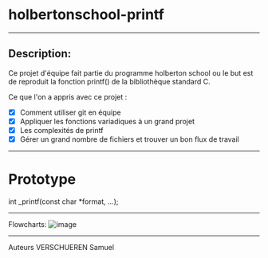 # holbertonschool-printf
-------
Description:
-------
Ce projet d'équipe fait partie du programme holberton school ou le but est de  reproduit la fonction printf() de la bibliothèque standard C.

Ce que l'on a appris avec ce projet :

- [x] Comment utiliser git en équipe
- [x] Appliquer les fonctions variadiques à un grand projet
- [x] Les complexités de printf
- [x] Gérer un grand nombre de fichiers et trouver un bon flux de travail

-----------------
# Prototype
int _printf(const char *format, ...);

-----------------

Flowcharts:
![image]([https://github.com/Ezio-33/holbertonschool-printf/assets/86527262/c84849fb-1648-48f9-adfc-dd6e92adf32c](https://github.com/Ezio-33/holbertonschool-printf/blob/main/Flowcharts.png?raw=true)https://github.com/Ezio-33/holbertonschool-printf/blob/main/Flowcharts.png?raw=true  "Flowcharts")

-----------------
Auteurs
VERSCHUEREN Samuel
